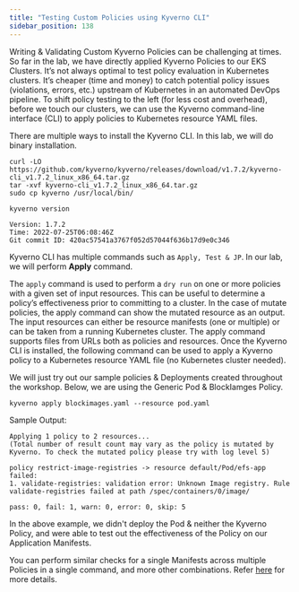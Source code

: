```yaml
---
title: "Testing Custom Policies using Kyverno CLI"
sidebar_position: 138
---
```


Writing & Validating Custom Kyverno Policies can be challenging at times. So far in the lab, we have directly applied  Kyverno Policies to our EKS Clusters. It’s not always optimal to test policy evaluation in Kubernetes clusters. It’s cheaper (time and money) to catch potential policy issues (violations, errors, etc.) upstream of Kubernetes in an automated DevOps pipeline. To shift policy testing to the left (for less cost and overhead), before we touch our clusters, we can use the Kyverno command-line interface (CLI) to apply policies to Kubernetes resource YAML files.

There are multiple ways to install the Kyverno CLI. In this lab, we will do binary installation.

```
curl -LO https://github.com/kyverno/kyverno/releases/download/v1.7.2/kyverno-cli_v1.7.2_linux_x86_64.tar.gz
tar -xvf kyverno-cli_v1.7.2_linux_x86_64.tar.gz
sudo cp kyverno /usr/local/bin/
```

```
kyverno version
```

```text
Version: 1.7.2
Time: 2022-07-25T06:08:46Z
Git commit ID: 420ac57541a3767f052d57044f636b17d9e0c346
```

Kyverno CLI has multiple commands such as ```Apply, Test & JP```. In our lab, we will perform **Apply** command.

The ```apply``` command is used to perform a ```dry run``` on one or more policies with a given set of input resources. This can be useful to determine a policy’s effectiveness prior to committing to a cluster. In the case of mutate policies, the apply command can show the mutated resource as an output. The input resources can either be resource manifests (one or multiple) or can be taken from a running Kubernetes cluster. The apply command supports files from URLs both as policies and resources. Once the Kyverno CLI is installed, the following command can be used to apply a Kyverno policy to a Kubernetes resource YAML file (no Kubernetes cluster needed).

We will just try out our sample policies & Deployments created throughout the workshop. Below, we are using the Generic Pod & BlockIamges Policy.

```
kyverno apply blockimages.yaml --resource pod.yaml 
```

Sample Output:
```
Applying 1 policy to 2 resources... 
(Total number of result count may vary as the policy is mutated by Kyverno. To check the mutated policy please try with log level 5)

policy restrict-image-registries -> resource default/Pod/efs-app failed: 
1. validate-registries: validation error: Unknown Image registry. Rule validate-registries failed at path /spec/containers/0/image/ 

pass: 0, fail: 1, warn: 0, error: 0, skip: 5 
```

In the above example, we didn't deploy the Pod & neither the Kyverno Policy, and were able to test out the effectiveness of the Policy on our Application Manifests. 

You can perform similar checks for a single Manifests across multiple Policies in a single command, and more other combinations. Refer [here](https://kyverno.io/docs/kyverno-cli/#cli-commands) for more details.
